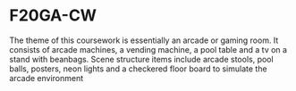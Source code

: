 # F20GA-CW
The theme of this coursework is essentially an arcade or gaming room. 
It consists of arcade machines, a vending machine, a pool table and a tv on a stand with beanbags.
Scene structure items include arcade stools, pool balls, posters, neon lights and a checkered floor board to simulate the arcade environment
